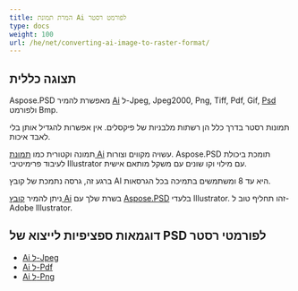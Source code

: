 ```yaml
---
title: המרת תמונת Ai לפורמט רסטר
type: docs
weight: 100
url: /he/net/converting-ai-image-to-raster-format/
---
```


## **תצוגה כללית**
Aspose.PSD מאפשרת להמיר [Ai](/psd/he//net/ai-adobe-illustrator-format/) ל-Jpeg, Jpeg2000, Png, Tiff, Pdf, Gif, [Psd ](https://reference.aspose.com/psd/net/aspose.psd.fileformats.psd/psdimage)ולפורמט Bmp.



תמונות רסטר בדרך כלל הן רשתות מלבניות של פיקסלים. אין אפשרות להגדיל אותן בלי לאבד איכות.

תמונה וקטורית כמו [תמונת Ai](https://reference.aspose.com/psd/net/aspose.psd.fileformats.ai/aiimage) עשויה מקווים וצורות. Aspose.PSD תומכת ביכולת לעיבוד פרימיטיבי Illustrator עם מילוי וקו שונים עם משקל מותאם אישית.

ברגע זה, גרסה נתמכת של קובץ AI היא עד 8 ומשתמשים בתמיכה בכל הגרסאות.

ניתן להמיר [קובץ Ai](/psd/he//net/ai-adobe-illustrator-format/) בשרת שלך עם [Aspose.PSD](https://products.aspose.com/psd/net) בלעדי Illustrator. זהו תחליף טוב ל-Adobe Illustrator.
## **דוגמאות ספציפיות לייצוא של PSD לפורמטי רסטר**
- [Ai ל-Jpeg](/psd/he//net/ai-to-jpg/)
- [Ai ל-Pdf ](/psd/he//net/ai-to-pdf/)
- [Ai ל-Png](/psd/he//net/ai-to-png/)
